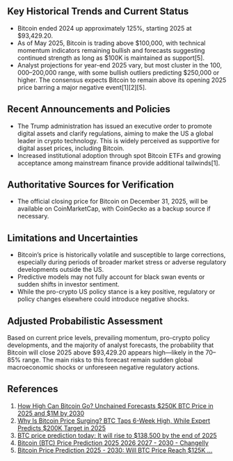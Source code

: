 ## Key Historical Trends and Current Status

- Bitcoin ended 2024 up approximately 125%, starting 2025 at $93,429.20.
- As of May 2025, Bitcoin is trading above $100,000, with technical momentum indicators remaining bullish and forecasts suggesting continued strength as long as $100K is maintained as support[5].
- Analyst projections for year-end 2025 vary, but most cluster in the $100,000–$200,000 range, with some bullish outliers predicting $250,000 or higher. The consensus expects Bitcoin to remain above its opening 2025 price barring a major negative event[1][2][5].

## Recent Announcements and Policies

- The Trump administration has issued an executive order to promote digital assets and clarify regulations, aiming to make the US a global leader in crypto technology. This is widely perceived as supportive for digital asset prices, including Bitcoin.
- Increased institutional adoption through spot Bitcoin ETFs and growing acceptance among mainstream finance provide additional tailwinds[1].

## Authoritative Sources for Verification

- The official closing price for Bitcoin on December 31, 2025, will be available on CoinMarketCap, with CoinGecko as a backup source if necessary.

## Limitations and Uncertainties

- Bitcoin’s price is historically volatile and susceptible to large corrections, especially during periods of broader market stress or adverse regulatory developments outside the US.
- Predictive models may not fully account for black swan events or sudden shifts in investor sentiment.
- While the pro-crypto US policy stance is a key positive, regulatory or policy changes elsewhere could introduce negative shocks.

## Adjusted Probabilistic Assessment

Based on current price levels, prevailing momentum, pro-crypto policy developments, and the majority of analyst forecasts, the probability that Bitcoin will close 2025 above $93,429.20 appears high—likely in the 70–85% range. The main risks to this forecast remain sudden global macroeconomic shocks or unforeseen negative regulatory actions.

## References

1. [How High Can Bitcoin Go? Unchained Forecasts $250K BTC Price in 2025 and $1M by 2030](https://www.financemagnates.com/trending/how-high-can-bitcoin-go-unchained-forecasts-250k-btc-price-in-2025-and-1m-by-2030/)
2. [Why Is Bitcoin Price Surging? BTC Taps 6-Week High, While Expert Predicts $200K Target in 2025](https://www.financemagnates.com/trending/why-is-bitcoin-price-surging-btc-taps-6-week-high-while-expert-predicts-200k-targer-in-2025/)
3. [BTC price prediction today: It will rise to $138,500 by the end of 2025](https://www.globenewswire.com/news-release/2025/04/22/3065500/0/en/BTC-price-prediction-today-It-will-rise-to-138-500-by-the-end-of-2025-SAVVY-MINING-teaches-you-how-to-earn-a-stable-income-every-day.html)
4. [Bitcoin (BTC) Price Prediction 2025 2026 2027 - 2030 - Changelly](https://changelly.com/blog/bitcoin-price-prediction/)
5. [Bitcoin Price Prediction 2025 - 2030: Will BTC Price Reach $125K ...](https://coindcx.com/blog/price-predictions/bitcoin-price-weekly/)